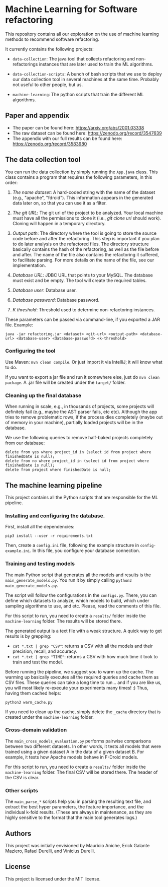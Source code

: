# Machine Learning for Software refactoring

This repository contains all our exploration on the use
of machine learning methods to recommend software refactoring.

It currently contains the following projects:

* `data-collection`: The java tool that collects refactoring and non-refactorings instances that are later used to train the ML algorithms.

* `data-collection-scripts`: A bunch of bash scripts that we use to deploy our data collection tool in several machines at the same time. Probably not useful to other people, but us. 

* `machine-learning`: The python scripts that train the different ML algorithms.

## Paper and appendix 

* The paper can be found here: https://arxiv.org/abs/2001.03338
* The raw dataset can be found here: https://zenodo.org/record/3547639
* The appendix with our full results can be found here: https://zenodo.org/record/3583980 


## The data collection tool

You can run the data collection by simply running the `App.java` class. This class contains a program that requires the following parameters, in this order:

1. _The name dataset_: A hard-coded string with the name of the dataset (e.g., "apache", "fdroid"). This information appears in the generated data later on, so that you can use it as a filter.

1. _The git URL_: The git url of the project to be analyzed. Your local machine must have all the permissions to clone it (i.e., _git clone url_ should work). Cloning will happen in a temporary directory.

1. _Output path_: The directory where the tool is going to store the source code before and after the refactoring. This step is important if you plan to do later analysis on the refactored files. The directory structure basically contains the hash of the refactoring, as well as the file before and after. The name of the file also contains the refactoring it suffered, to facilitate parsing. For more details on the name of the file, see our implementation.

1. _Database URL_: JDBC URL that points to your MySQL. The database must exist and be empty. The tool will create the required tables.

1. _Database user_: Database user.

1. _Database password_: Database password. 

1. _K threshold_: Threshold used to determine non-refactoring instances.

These parameters can be passed via command-line, if you exported a JAR file. 
Example:

```
java -jar refactoring.jar <dataset> <git-url> <output-path> <database-url> <database-user> <database-password> <k-threshold>
```

### Configuring the tool

Use Maven: `mvn clean compile`. Or just import it via IntelliJ; it will know what to do.

If you want to export a jar file and run it somewhere else, just do `mvn clean package`. A .jar file will be created under the `target/` folder.


### Cleaning up the final database

When running in scale, e.g., in thousands of projects, some projects will definitely fail (e.g., maybe the AST parser fails, etc etc). Although the app tries to remove problematic rows, if the process dies completely (maybe out of memory in your machine), partially loaded projects will be in the database. 

We use the following queries to remove half-baked projects completely from our database:

```
delete from yes where project_id in (select id from project where finishedDate is null);
delete from no where project_id in (select id from project where finishedDate is null);
delete from project where finishedDate is null;
```

## The machine learning pipeline

This project contains all the Python scripts that are responsible
for the ML pipeline.

### Installing and configuring the database.

First, install all the dependencies:

```
pip3 install --user -r requirements.txt
```

Then, create a `config.ini` file, following the example structure in
`config-example.ini`. In this file, you configure your database connection.

### Training and testing models

The main Python script that generates all the models and results is the
`main_generate_models.py`. You run it by simply calling `python3 main_generate_models.py`.

The script will follow the configurations in the `configs.py`. There, you can define which datasets to analyze, which models to build, which under sampling algorithms to use, and etc. Please, read the comments of this file.

For this script to run, you need to create a `results/` folder inside the
`machine-learning` folder. The results will be stored there.

The generated output is a text file with a weak structure. A quick way to get results is by grepping:

* `cat *.txt | grep "CSV"`: returns a CSV with all the models and their precision, recall, and accuracy.
* `cat *.txt | grep "TIME"`: returns a CSV with how much time it took to train and test the model.


Before running the pipeline, we suggest you to warm up the cache. The warming up basically executes all the required queries and cache them as CSV files. These queries can take a long time to run... and if you are like us, you will most likely re-execute your experiments many times! :) Thus, having them cached helps:

```
python3 warm_cache.py
```

If you need to clean up the cache, simply delete the `_cache` directory that is created under the `machine-learning` folder.


### Cross-domain validation

The `main_cross_models_evaluation.py` performs pairwise comparisons between
two different datasets. In other words, it tests all models that were trained using a given dataset A in the data of a given dataset B. For example, it tests how Apache models behave in F-Droid models.

For this script to run, you need to create a `results/` folder inside the
`machine-learning` folder. The final CSV will be stored there. The header of the
CSV is clear.


### Other scripts

The `main_parse_*` scripts help you in parsing the resulting text file, and extract the best hyper parameters, the feature importance, and the individual k-fold results. (These are always in maintenance, as they are highly sensitive to the format that the main tool generates logs.)

## Authors

This project was initially envisioned by Maurício Aniche, Erick Galante Maziero, Rafael Durelli, and Vinicius Durelli.

## License

This project is licensed under the MIT license.
